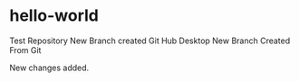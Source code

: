 # hello-world
Test Repository
New Branch created Git Hub Desktop
New Branch Created From Git

New changes added.
